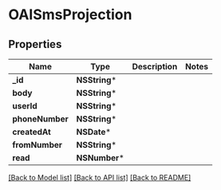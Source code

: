 # OAISmsProjection

## Properties
Name | Type | Description | Notes
------------ | ------------- | ------------- | -------------
**_id** | **NSString*** |  | 
**body** | **NSString*** |  | 
**userId** | **NSString*** |  | 
**phoneNumber** | **NSString*** |  | 
**createdAt** | **NSDate*** |  | 
**fromNumber** | **NSString*** |  | 
**read** | **NSNumber*** |  | 

[[Back to Model list]](../README#documentation-for-models) [[Back to API list]](../README#documentation-for-api-endpoints) [[Back to README]](../README)


